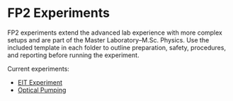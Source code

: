 # FP2 Experiments

FP2 experiments extend the advanced lab experience with more complex setups and are part of the Master Laboratory–M.Sc. Physics. Use the included template in each folder to outline preparation, safety, procedures, and reporting before running the experiment.

Current experiments:

- [EIT Experiment](eit/overview.md)
- [Optical Pumping](optical-pumping/overview.md)
